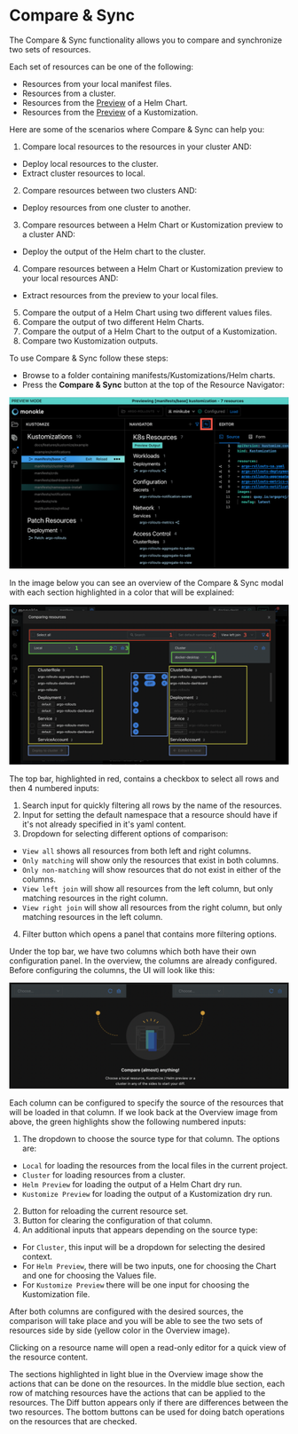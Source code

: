 # Compare & Sync

The Compare & Sync functionality allows you to compare and synchronize two sets of resources.

Each set of resources can be one of the following:
- Resources from your local manifest files.
- Resources from a cluster.
- Resources from the [Preview](helm.md) of a Helm Chart.
- Resources from the [Preview](kustomize.md) of a Kustomization.

Here are some of the scenarios where Compare & Sync can help you:
1. Compare local resources to the resources in your cluster AND:
  - Deploy local resources to the cluster.
  - Extract cluster resources to local.
2. Compare resources between two clusters AND:
  - Deploy resources from one cluster to another.
3. Compare resources between a Helm Chart or Kustomization preview to a cluster AND:
  - Deploy the output of the Helm chart to the cluster.
4. Compare resources between a Helm Chart or Kustomization preview to your local resources AND:
  - Extract resources from the preview to your local files.
5. Compare the output of a Helm Chart using two different values files.
6. Compare the output of two different Helm Charts.
7. Compare the output of a Helm Chart to the output of a Kustomization.
8. Compare two Kustomization outputs.

To use Compare & Sync follow these steps:

- Browse to a folder containing manifests/Kustomizations/Helm charts.
- Press the **Compare & Sync** button at the top of the Resource Navigator:

![Compare & Sync](img/cluster-compare-button-1.6.0.png)

In the image below you can see an overview of the Compare & Sync modal with each section highlighted in a color that will be explained:

![Compare & Sync Overview](img/compare-sync-overview-1-9-1.png)

The top bar, highlighted in red, contains a checkbox to select all rows and then 4 numbered inputs:
1. Search input for quickly filtering all rows by the name of the resources.
2. Input for setting the default namespace that a resource should have if it's not already specified in it's yaml content.
3. Dropdown for selecting different options of comparison:
  - `View all` shows all resources from both left and right columns.
  - `Only matching` will show only the resources that exist in both columns.
  - `Only non-matching` will show resources that do not exist in either of the columns.
  - `View left join` will show all resources from the left column, but only matching resources in the right column.
  - `View right join` will show all resources from the right column, but only matching resources in the left column.
4. Filter button which opens a panel that contains more filtering options.

Under the top bar, we have two columns which both have their own configuration panel.
In the overview, the columns are already configured.
Before configuring the columns, the UI will look like this:

![Configure Compare & Sync](img/compare-sync-configure-1-9-1.png)

Each column can be configured to specify the source of the resources that will be loaded in that column.
If we look back at the Overview image from above, the green highlights show the following numbered inputs:
1. The dropdown to choose the source type for that column. The options are:
  - `Local` for loading the resources from the local files in the current project.
  - `Cluster` for loading resources from a cluster.
  - `Helm Preview` for loading the output of a Helm Chart dry run.
  - `Kustomize Preview` for loading the output of a Kustomization dry run.
2. Button for reloading the current resource set.
3. Button for clearing the configuration of that column.
4. An additional inputs that appears depending on the source type:
  - For `Cluster`, this input will be a dropdown for selecting the desired context.
  - For `Helm Preview`, there will be two inputs, one for choosing the Chart and one for choosing the Values file.
  - For `Kustomize Preview` there will be one input for choosing the Kustomization file.

After both columns are configured with the desired sources, the comparison will take place and you will be able to see the two sets of resources side by side (yellow color in the Overview image).

Clicking on a resource name will open a read-only editor for a quick view of the resource content.

The sections highlighted in light blue in the Overview image show the actions that can be done on the resources.
In the middle blue section, each row of matching resources have the actions that can be applied to the resources.
The Diff button appears only if there are differences between the two resources.
The bottom buttons can be used for doing batch operations on the resources that are checked.
